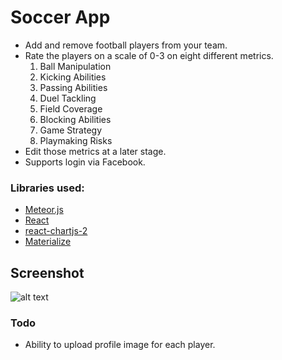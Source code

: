 # Soccer App

* Add and remove football players from your team. 
* Rate the players on a scale of 0-3 on eight different metrics.
  1. Ball Manipulation  
  2. Kicking Abilities
  3. Passing Abilities
  4. Duel Tackling
  5. Field Coverage
  6. Blocking Abilities
  7. Game Strategy
  8. Playmaking Risks 
* Edit those metrics at a later stage.
* Supports login via Facebook.

### Libraries used:
* [Meteor.js](https://www.meteor.com)
* [React](https://facebook.github.io/react/)
* [react-chartjs-2](https://github.com/gor181/react-chartjs-2)
* [Materialize](http://materializecss.com)

## Screenshot
![alt text](https://raw.githubusercontent.com/karansangha/Soccer-App/master/screenshots/screencapture-localhost-3000-1484449174202.png?token=AAz7YhjbPHmRwPEHnCgSANxepTAIKaFqks5YhDxawA%3D%3D "Logo Title Text 1")

### Todo
* Ability to upload profile image for each player.
